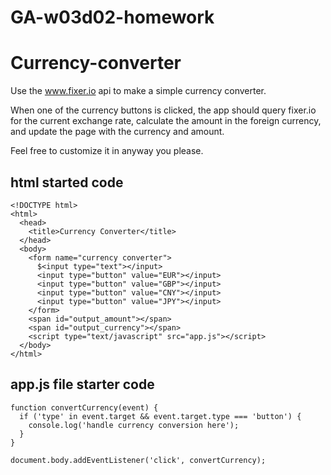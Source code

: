 # GA-w03d02-homework

# Currency-converter

Use the www.fixer.io api to make a simple currency converter.

When one of the currency buttons is clicked, the app should query fixer.io for the current exchange rate, calculate the amount in the foreign currency, and update the page with the currency and amount.

Feel free to customize it in anyway you please.

## html started code
```
<!DOCTYPE html>
<html>
  <head>
    <title>Currency Converter</title>
  </head>
  <body>
    <form name="currency converter">
      $<input type="text"></input>
      <input type="button" value="EUR"></input>
      <input type="button" value="GBP"></input>
      <input type="button" value="CNY"></input>
      <input type="button" value="JPY"></input>
    </form>
    <span id="output_amount"></span>
    <span id="output_currency"></span>
    <script type="text/javascript" src="app.js"></script>
  </body>
</html>
```

## app.js file starter code
```
function convertCurrency(event) {
  if ('type' in event.target && event.target.type === 'button') {
    console.log('handle currency conversion here');
  }
}

document.body.addEventListener('click', convertCurrency);
```
